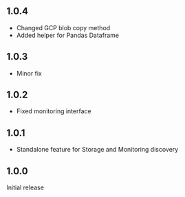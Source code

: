 ## 1.0.4

- Changed GCP blob copy method
- Added helper for Pandas Dataframe

## 1.0.3

- Minor fix

## 1.0.2

- Fixed monitoring interface

## 1.0.1

- Standalone feature for Storage and Monitoring discovery

## 1.0.0

Initial release
